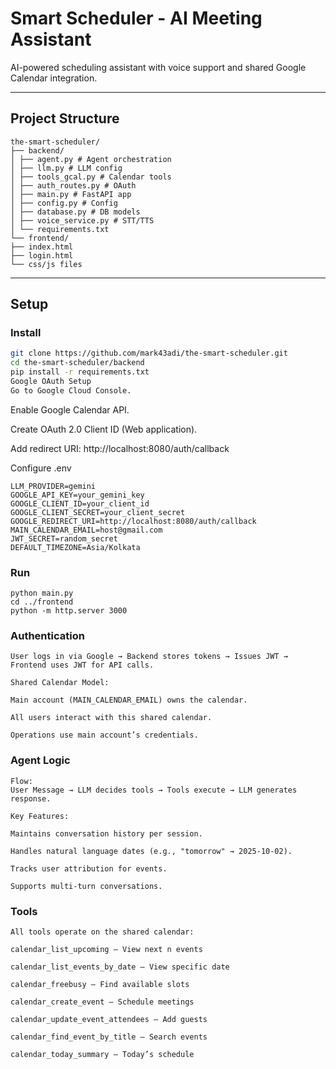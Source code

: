 # Smart Scheduler - AI Meeting Assistant

AI-powered scheduling assistant with voice support and shared Google Calendar integration.

---

## Project Structure
```
the-smart-scheduler/
├── backend/
│ ├── agent.py # Agent orchestration
│ ├── llm.py # LLM config
│ ├── tools_gcal.py # Calendar tools
│ ├── auth_routes.py # OAuth
│ ├── main.py # FastAPI app
│ ├── config.py # Config
│ ├── database.py # DB models
│ ├── voice_service.py # STT/TTS
│ └── requirements.txt
└── frontend/
├── index.html
├── login.html
└── css/js files
```
---

## Setup

### Install
```bash
git clone https://github.com/mark43adi/the-smart-scheduler.git
cd the-smart-scheduler/backend
pip install -r requirements.txt
Google OAuth Setup
Go to Google Cloud Console.
```
Enable Google Calendar API.

Create OAuth 2.0 Client ID (Web application).

Add redirect URI:
http://localhost:8080/auth/callback

Configure .env
```
LLM_PROVIDER=gemini
GOOGLE_API_KEY=your_gemini_key
GOOGLE_CLIENT_ID=your_client_id
GOOGLE_CLIENT_SECRET=your_client_secret
GOOGLE_REDIRECT_URI=http://localhost:8080/auth/callback
MAIN_CALENDAR_EMAIL=host@gmail.com
JWT_SECRET=random_secret
DEFAULT_TIMEZONE=Asia/Kolkata
```
### Run
```
python main.py          
cd ../frontend
python -m http.server 3000
```
### Authentication
```OAuth Flow:
User logs in via Google → Backend stores tokens → Issues JWT → Frontend uses JWT for API calls.

Shared Calendar Model:

Main account (MAIN_CALENDAR_EMAIL) owns the calendar.

All users interact with this shared calendar.

Operations use main account’s credentials.
```

### Agent Logic

```
Flow:
User Message → LLM decides tools → Tools execute → LLM generates response.

Key Features:

Maintains conversation history per session.

Handles natural language dates (e.g., "tomorrow" → 2025-10-02).

Tracks user attribution for events.

Supports multi-turn conversations.
```

### Tools
```
All tools operate on the shared calendar:

calendar_list_upcoming – View next n events

calendar_list_events_by_date – View specific date

calendar_freebusy – Find available slots

calendar_create_event – Schedule meetings

calendar_update_event_attendees – Add guests

calendar_find_event_by_title – Search events

calendar_today_summary – Today’s schedule
```


